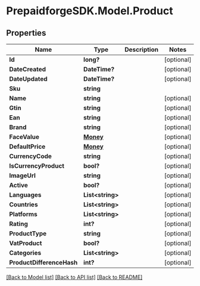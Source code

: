 
# PrepaidforgeSDK.Model.Product

## Properties

Name | Type | Description | Notes
------------ | ------------- | ------------- | -------------
**Id** | **long?** |  | [optional] 
**DateCreated** | **DateTime?** |  | [optional] 
**DateUpdated** | **DateTime?** |  | [optional] 
**Sku** | **string** |  | 
**Name** | **string** |  | [optional] 
**Gtin** | **string** |  | [optional] 
**Ean** | **string** |  | [optional] 
**Brand** | **string** |  | [optional] 
**FaceValue** | [**Money**](Money.md) |  | [optional] 
**DefaultPrice** | [**Money**](Money.md) |  | [optional] 
**CurrencyCode** | **string** |  | [optional] 
**IsCurrencyProduct** | **bool?** |  | [optional] 
**ImageUrl** | **string** |  | [optional] 
**Active** | **bool?** |  | [optional] 
**Languages** | **List&lt;string&gt;** |  | [optional] 
**Countries** | **List&lt;string&gt;** |  | [optional] 
**Platforms** | **List&lt;string&gt;** |  | [optional] 
**Rating** | **int?** |  | [optional] 
**ProductType** | **string** |  | [optional] 
**VatProduct** | **bool?** |  | [optional] 
**Categories** | **List&lt;string&gt;** |  | [optional] 
**ProductDifferenceHash** | **int?** |  | [optional] 

[[Back to Model list]](../README.md#documentation-for-models)
[[Back to API list]](../README.md#documentation-for-api-endpoints)
[[Back to README]](../README.md)

